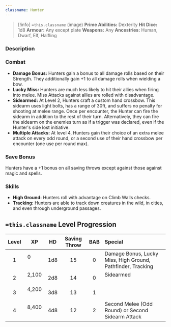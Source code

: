 ```yaml
---
classname: Hunter
---
```


 >[!info] `=this.classname`  (image)
**Prime Abilities:** Dexterity
**Hit Dice:** 1d8
**Armour:** Any except plate
**Weapons:** Any
**Ancestries:** Human, Dwarf, Elf, Halfling 



  
### Description


### Combat

- **Damage Bonus:** Hunters gain a bonus to all damage rolls based on their Strength. They additionally gain +1 to all damage rolls when wielding a bow.
- **Lucky Miss:** Hunters are much less likely to hit their allies when firing into melee. Miss Attacks against allies are rolled with disadvantage.
- **Sidearmed:** At Level 2, Hunters craft a custom hand crossbow. This sidearm uses light bolts, has a range of 30ft, and suffers no penalty for shooting at melee range. Once per encounter, the Hunter can fire the sidearm in addition to the rest of their turn. Alternatively, they can fire the sidearm on the enemies turn as if a trigger was declared, even if the Hunter's side lost initiative.
- **Multiple Attacks:** At level 4, Hunters gain their choice of an extra melee attack on every odd round, or a second use of their hand crossbow per encounter (one use per round max).

### Save Bonus
Hunters have a +1 bonus on all saving throws except against those against magic and spells.


### Skills

- **High Ground:** Hunters roll with advantage on Climb Walls checks.
- **Tracking:** Hunters are able to track down creatures in the wild, in cities, and even through underground passages.



## `=this.classname` Level Progression


| Level | XP | HD | Saving Throw | BAB | Special |
|:-:|:----------:|:---:|:--:|:-:|:----------------------------------------------------------------|
| 1 | 0          | 1d8 | 15 | 0 | Damage Bonus, Lucky Miss, High Ground, Pathfinder, Tracking     |
| 2 | 2,100      | 2d8 | 14 | 0 | Sidearmed                                                       |
| 3 | 4,200      | 3d8 | 13 | 1 |                                                                 |
| 4 | 8,400      | 4d8 | 12 | 2 | Second Melee (Odd Round) or Second Sidearm Attack               |
